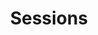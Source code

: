 ---
layout: page
order: 2
title: "Sessions"
titleDisplay: "Sessions"
parent: "Program"
redirect_to:
  - "/program#sessions"
---
